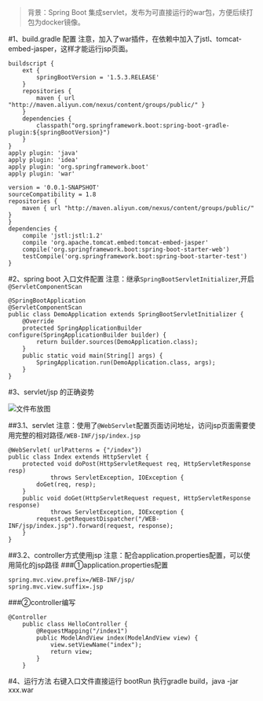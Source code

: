 >背景：Spring Boot 集成servlet，发布为可直接运行的war包，方便后续打包为docker镜像。

#1、build.gradle 配置
注意，加入了war插件，在依赖中加入了jstl、tomcat-embed-jasper，这样才能运行jsp页面。
```
buildscript {
    ext {
        springBootVersion = '1.5.3.RELEASE'
    }
    repositories {
        maven { url "http://maven.aliyun.com/nexus/content/groups/public/" }
    }
    dependencies {
        classpath("org.springframework.boot:spring-boot-gradle-plugin:${springBootVersion}")
    }
}
apply plugin: 'java'
apply plugin: 'idea'
apply plugin: 'org.springframework.boot'
apply plugin: 'war'

version = '0.0.1-SNAPSHOT'
sourceCompatibility = 1.8
repositories {
    maven { url "http://maven.aliyun.com/nexus/content/groups/public/" }
}
dependencies {
    compile 'jstl:jstl:1.2'
    compile 'org.apache.tomcat.embed:tomcat-embed-jasper'
    compile('org.springframework.boot:spring-boot-starter-web')
    testCompile('org.springframework.boot:spring-boot-starter-test')
}
```

#2、spring boot 入口文件配置
注意：继承`SpringBootServletInitializer`,开启`@ServletComponentScan`
```
@SpringBootApplication
@ServletComponentScan
public class DemoApplication extends SpringBootServletInitializer {
    @Override
    protected SpringApplicationBuilder configure(SpringApplicationBuilder builder) {
        return builder.sources(DemoApplication.class);
    }
    public static void main(String[] args) {
        SpringApplication.run(DemoApplication.class, args);
    }
}
```
#3、servlet/jsp 的正确姿势

![文件布放图](http://upload-images.jianshu.io/upload_images/535124-9e0d5fb13f61b830.png?imageMogr2/auto-orient/strip%7CimageView2/2/w/1240)

##3.1、servlet
注意：使用了`@WebServlet`配置页面访问地址，访问jsp页面需要使用完整的相对路径`/WEB-INF/jsp/index.jsp`
```
@WebServlet( urlPatterns = {"/index"})
public class Index extends HttpServlet {
    protected void doPost(HttpServletRequest req, HttpServletResponse resp)
            throws ServletException, IOException {
        doGet(req, resp);
    }
    public void doGet(HttpServletRequest request, HttpServletResponse response)
            throws ServletException, IOException {
        request.getRequestDispatcher("/WEB-INF/jsp/index.jsp").forward(request, response);
    }
}
```


##3.2、controller方式使用jsp
注意：配合application.properties配置，可以使用简化的jsp路径
###①application.properties配置
```
spring.mvc.view.prefix=/WEB-INF/jsp/
spring.mvc.view.suffix=.jsp
```
###②controller编写
```
@Controller
    public class HelloController {
        @RequestMapping("/index1")
        public ModelAndView index(ModelAndView view) {
            view.setViewName("index");
            return view;
        }
    }
```



#4、运行方法
右键入口文件直接运行
bootRun
执行gradle build，java -jar xxx.war
